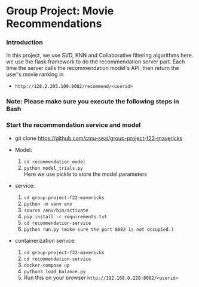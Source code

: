 # Group Project: Movie Recommendations

### Introduction 
In this project,
we use SVD, KNN and Collaborative filtering algorithms here.
we use the flask framework to do the recommendation server part. Each time the server calls the recommendation model's API, then return the user's movie ranking in 
* `http://128.2.205.109:8082/recommend/<userid>`

### Note: Please make sure you execute the following steps in Bash

### Start the recommendation service and model

* git clone https://github.com/cmu-seai/group-project-f22-mavericks
   
* Model:
   1. `cd recommendation_model`
   2. `python model_trials.py`  
Here we use pickle to store the model parameters

* service:
   1. `cd group-project-f22-mavericks`
   2. `python -m venv env`
   3. `source /env/bin/activate`
   4. `pip install -r requirements.txt`
   5. `cd recommendation-service`
   6. `python run.py (make sure the port 8082 is not occupied.)`

* containerization serivce:
   1. `cd group-project-f22-mavericks`
   2. `cd recommendation-service`
   3. `docker-compose up`
   4. `python3 load_balance.py`
   5. Run this on your browser `http://192.168.0.228:8082/<userid>`
